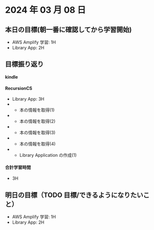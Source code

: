 # 2024 年 03 月 08 日

## 本日の目標(朝一番に確認してから学習開始)

- AWS Amplify 学習: 1H
- Library App: 2H

## 目標振り返り

#### kindle

#### RecursionCS

- Library App: 3H
- - 本の情報を取得(1)
- - 本の情報を取得(2)
- - 本の情報を取得(3)
- - 本の情報を取得(4)
- - Library Application の作成(1)

#### 合計学習時間

- 3H

## 明日の目標（TODO 目標/できるようになりたいこと）

- AWS Amplify 学習: 1H
- Library App: 2H
